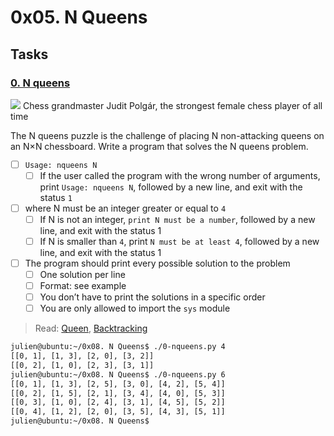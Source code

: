 # 0x05. N Queens

## Tasks
### [0. N queens]()

![](http://www.crestbook.com/files/Judit-photo1_602x433.jpg)
Chess grandmaster Judit Polgár, the strongest female chess player of all time


The N queens puzzle is the challenge of placing N non-attacking queens on an N×N chessboard. Write a program that solves the N queens problem.

- [ ] `Usage: nqueens N`
    - [ ] If the user called the program with the wrong number of arguments, print `Usage: nqueens N`, followed by a new line, and exit with the status `1`
- [ ] where N must be an integer greater or equal to `4`
    - [ ] If N is not an integer, `print N must be a number`, followed by a new line, and exit with the status 1
    - [ ] If N is smaller than `4`, print `N must be at least 4`, followed by a new line, and exit with the status 1
- [ ] The program should print every possible solution to the problem
    - [ ] One solution per line
    - [ ] Format: see example
    - [ ] You don’t have to print the solutions in a specific order
    - [ ] You are only allowed to import the `sys` module
> Read: [Queen](https://en.wikipedia.org/wiki/Queen_%28chess%29), [Backtracking](https://en.wikipedia.org/wiki/Backtracking)
```bash
julien@ubuntu:~/0x08. N Queens$ ./0-nqueens.py 4
[[0, 1], [1, 3], [2, 0], [3, 2]]
[[0, 2], [1, 0], [2, 3], [3, 1]]
julien@ubuntu:~/0x08. N Queens$ ./0-nqueens.py 6
[[0, 1], [1, 3], [2, 5], [3, 0], [4, 2], [5, 4]]
[[0, 2], [1, 5], [2, 1], [3, 4], [4, 0], [5, 3]]
[[0, 3], [1, 0], [2, 4], [3, 1], [4, 5], [5, 2]]
[[0, 4], [1, 2], [2, 0], [3, 5], [4, 3], [5, 1]]
julien@ubuntu:~/0x08. N Queens$ 
```